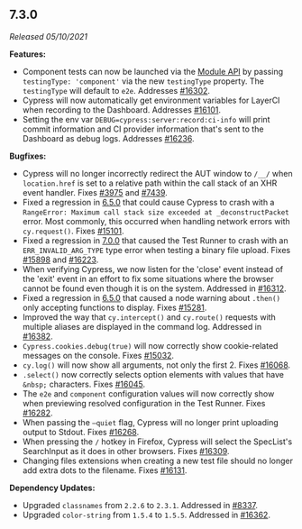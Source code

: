 ## 7.3.0

_Released 05/10/2021_

**Features:**

- Component tests can now be launched via the [Module API](/guides/guides/module-api) by passing `testingType: 'component'` via the new `testingType` property. The `testingType` will default to `e2e`. Addresses [#16302](https://github.com/cypress-io/cypress/issues/16302).
- Cypress will now automatically get environment variables for LayerCI when recording to the Dashboard. Addresses [#16101](https://github.com/cypress-io/cypress/issues/16101).
- Setting the env var `DEBUG=cypress:server:record:ci-info` will print commit information and CI provider information that's sent to the Dashboard as debug logs. Addresses [#16236](https://github.com/cypress-io/cypress/issues/16236).

**Bugfixes:**

- Cypress will no longer incorrectly redirect the AUT window to `/__/` when `location.href` is set to a relative path within the call stack of an XHR event handler. Fixes [#3975](https://github.com/cypress-io/cypress/issues/3975) and [#7439](https://github.com/cypress-io/cypress/issues/7439).
- Fixed a regression in [6.5.0](/guides/references/changelog#6-5-0) that could cause Cypress to crash with a `RangeError: Maximum call stack size exceeded at _deconstructPacket` error. Most commonly, this occurred when handling network errors with `cy.request()`. Fixes [#15101](https://github.com/cypress-io/cypress/issues/15101).
- Fixed a regression in [7.0.0](/guides/references/changelog#7-0-0) that caused the Test Runner to crash with an `ERR_INVALID_ARG_TYPE` type error when testing a binary file upload. Fixes [#15898](https://github.com/cypress-io/cypress/issues/15898) and [#16223](https://github.com/cypress-io/cypress/issues/16223).
- When verifying Cypress, we now listen for the 'close' event instead of the 'exit' event in an effort to fix some situations where the browser cannot be found even though it is on the system. Addressed in [#16312](https://github.com/cypress-io/cypress/issues/16312).
- Fixed a regression in [6.5.0](/guides/references/changelog#6-5-0) that caused a node warning about `.then()` only accepting functions to display. Fixes [#15281](https://github.com/cypress-io/cypress/issues/15281).
- Improved the way that `cy.intercept()` and `cy.route()` requests with multiple aliases are displayed in the command log. Addressed in [#16382](https://github.com/cypress-io/cypress/issues/16382).
- `Cypress.cookies.debug(true)` will now correctly show cookie-related messages on the console. Fixes [#15032](https://github.com/cypress-io/cypress/issues/15032).
- `cy.log()` will now show all arguments, not only the first 2. Fixes [#16068](https://github.com/cypress-io/cypress/issues/16068).
- `.select()` now correctly selects option elements with values that have `&nbsp;` characters. Fixes [#16045](https://github.com/cypress-io/cypress/issues/16045).
- The `e2e` and `component` configuration values will now correctly show when previewing resolved configuration in the Test Runner. Fixes [#16282](https://github.com/cypress-io/cypress/issues/16282).
- When passing the `—quiet` flag, Cypress will no longer print uploading output to Stdout. Fixes [#16268](https://github.com/cypress-io/cypress/issues/16268).
- When pressing the `/` hotkey in Firefox, Cypress will select the SpecList's SearchInput as it does in other browsers. Fixes [#16309](https://github.com/cypress-io/cypress/issues/16309).
- Changing files extensions when creating a new test file should no longer add extra dots to the filename. Fixes [#16131](https://github.com/cypress-io/cypress/issues/16131).

**Dependency Updates:**

- Upgraded `classnames` from `2.2.6` to `2.3.1`. Addressed in [#8337](https://github.com/cypress-io/cypress/issues/8337).
- Upgraded `color-string` from `1.5.4` to `1.5.5`. Addressed in [#16362](https://github.com/cypress-io/cypress/issues/16362).
